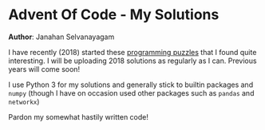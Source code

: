 # Advent Of Code - My Solutions 
**Author**: Janahan Selvanayagam 

I have recently (2018) started these [programming puzzles](adventofcode.com) that I found quite interesting. I will be uploading 2018 solutions as regularly as I can. Previous years will come soon!

I use Python 3 for my solutions and generally stick to builtin packages and `numpy` (though I have on occasion used other packages such as `pandas` and `networkx`)

Pardon my somewhat hastily written code!